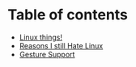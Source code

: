 # Table of contents

* [Linux things!](README.md)
* [Reasons I still Hate Linux](reasons-i-still-hate-linux.md)
* [Gesture Support](gesture-support.md)
